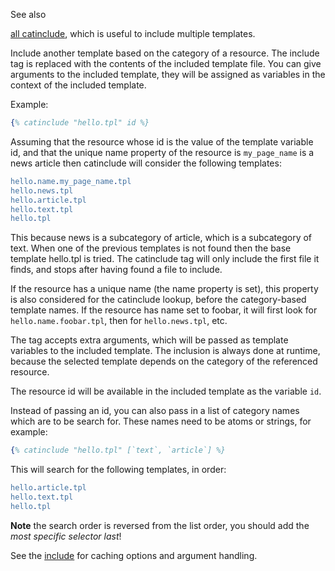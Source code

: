 See also

[all catinclude](/id/doc_template_tag_tag_all_catinclude), which is useful to include multiple templates.

Include another template based on the category of a resource. The include tag is replaced with the contents of the included template file. You can give arguments to the included template, they will be assigned as variables in the context of the included template.

Example:


```erlang
{% catinclude "hello.tpl" id %}
```

Assuming that the resource whose id is the value of the template variable id, and that the unique name property of the resource is `my_page_name` is a news article then catinclude will consider the following templates:


```erlang
hello.name.my_page_name.tpl
hello.news.tpl
hello.article.tpl
hello.text.tpl
hello.tpl
```

This because news is a subcategory of article, which is a subcategory of text. When one of the previous templates is not found then the base template hello.tpl is tried. The catinclude tag will only include the first file it finds, and stops after having found a file to include.

If the resource has a unique name (the name property is set), this property is also considered for the catinclude lookup, before the category-based template names. If the resource has name set to foobar, it will first look for `hello.name.foobar.tpl`, then for `hello.news.tpl`, etc.

The tag accepts extra arguments, which will be passed as template variables to the included template. The inclusion is always done at runtime, because the selected template depends on the category of the referenced resource.

The resource id will be available in the included template as the variable `id`.

Instead of passing an id, you can also pass in a list of category names which are to be search for. These names need to be atoms or strings, for example:


```erlang
{% catinclude "hello.tpl" [`text`, `article`] %}
```

This will search for the following templates, in order:


```erlang
hello.article.tpl
hello.text.tpl
hello.tpl
```

**Note** the search order is reversed from the list order, you should add the *most specific selector last*!

See the [include](/id/doc_template_tag_tag_include) for caching options and argument handling.